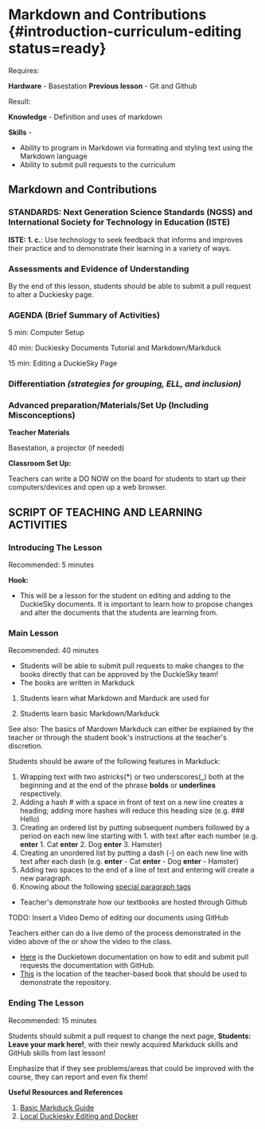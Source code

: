 # Markdown and Contributions {#introduction-curriculum-editing status=ready}

<div class='requirements' markdown='1'>


Requires: 

**Hardware** - Basestation
**Previous lesson** - Git and Github


Result: 

**Knowledge** - Definition and uses of markdown

**Skills** - 

- Ability to program in Markdown via formating and styling text using the Markdown language
- Ability to submit pull requests to the curriculum

</div>

## Markdown and Contributions


### STANDARDS: Next Generation Science Standards (NGSS) and International Society for Technology in Education (ISTE)

__ISTE: 1. c.__: Use technology to seek feedback that informs and improves their practice and to demonstrate their learning in a variety of ways.

### Assessments and Evidence of Understanding

By the end of this lesson, students should be able to submit a pull request to alter a Duckiesky page.

### AGENDA (Brief Summary of Activities)

5 min: Computer Setup

40 min: Duckiesky Documents Tutorial and Markdown/Markduck

15 min: Editing a DuckieSky Page

### Differentiation _(strategies for grouping, ELL, and inclusion)_


### Advanced preparation/Materials/Set Up (Including Misconceptions)

**Teacher Materials**

Basestation, a projector (if needed)

**Classroom Set Up:**

Teachers can write a DO NOW on the board for students to start up their computers/devices and open up a web browser.


## SCRIPT OF TEACHING AND LEARNING ACTIVITIES


### Introducing The Lesson

Recommended: 5 minutes

**Hook:**

-  This will be a lesson for the student on editing and adding to the DuckieSky documents. It is important to learn how to propose changes and alter the documents that the students are learning from.

### Main Lesson

Recommended: 40 minutes


- Students will be able to submit pull requests to make changes to the books directly that can be approved by the DuckieSky team!
- The books are written in Markduck

1. Students learn what Markdown and Marduck are used for 

2. Students learn basic Markdown/Markduck

See also: The basics of Mardown Markduck can either be explained by the teacher or through the student book's instructions at the teacher's discretion.


Students should be aware of the following features in Markduck:

1. Wrapping text with two astricks(*) or two underscores(_) both at the beginning and at the end of the phrase **bolds** or __underlines__ respectively.
2. Adding a hash # with a space in front of text on a new line creates a heading; adding more hashes will reduce this heading size (e.g. ### Hello)
3. Creating an ordered list by putting subsequent numbers followed by a period on each new line starting with 1. with text after each number (e.g. **enter** 1. Cat **enter** 2. Dog **enter** 3. Hamster)
4. Creating an unordered list by putting a dash (-) on each new line with text after each dash (e.g. **enter** - Cat **enter** - Dog **enter** - Hamster)
5. Adding two spaces to the end of a line of text and entering will create a new paragraph.
6. Knowing about the following [special paragraph tags](https://docs.duckietown.org/DT19/duckumentation/out/markduck_special_pars.html)


- Teacher's demonstrate how our textbooks are hosted through Github

TODO: Insert a Video Demo of editing our documents using GitHub

Teachers either can do a live demo of the process demonstrated in the video above of the or show the video to the class.

- [Here](https://docs.duckietown.org/DT19/duckumentation/out/duckumentation_contribute_simple.html) is the Duckietown documentation on how to edit and submit pull requests the documentation with GitHub.
- [This](https://docs.duckietown.org/daffy/downloads/duckiesky_high_school/docs-duckiesky_high_school/branch/daffy/doc-duckiesky_high_school/out/) is the location of the teacher-based book that should be used to demonstrate the repository.

### Ending The Lesson

Recommended: 15 minutes

Students should submit a pull request to change the next page, __Students: Leave your mark here!__, with their newly acquired Markduck skills and GitHub skills from last lesson! 

Emphasize that if they see problems/areas that could be improved with the course, they can report and even fix them!


**Useful Resources and References** 

1. [Basic Markduck Guide](https://docs.duckietown.org/DT19/duckumentation/out/markduck_basic.html)
2. [Local Duckiesky Editing and Docker](https://docs.duckietown.org/DT19/duckumentation/out/duckumentation_workflow.html)

